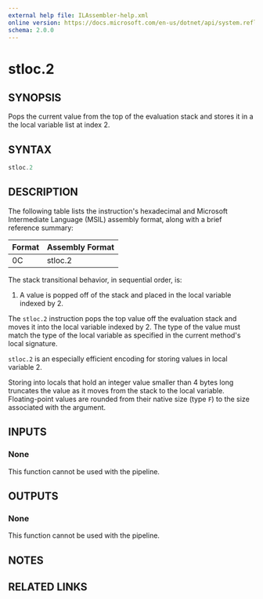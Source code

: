 ```yaml
---
external help file: ILAssembler-help.xml
online version: https://docs.microsoft.com/en-us/dotnet/api/system.reflection.emit.opcodes.stloc_2
schema: 2.0.0
---
```


# stloc.2

## SYNOPSIS

Pops the current value from the top of the evaluation stack and stores it in a the local variable list at index 2.

## SYNTAX

```powershell
stloc.2
```

## DESCRIPTION

The following table lists the instruction's hexadecimal and Microsoft Intermediate Language (MSIL) assembly format, along with a brief reference summary:

| Format | Assembly Format |
| ------ | --------------- |
| 0C     | stloc.2         |

 The stack transitional behavior, in sequential order, is:

1.  A value is popped off of the stack and placed in the local variable indexed by 2.

 The `stloc.2` instruction pops the top value off the evaluation stack and moves it into the local variable indexed by 2. The type of the value must match the type of the local variable as specified in the current method's local signature.

 `stloc.2` is an especially efficient encoding for storing values in local variable 2.

 Storing into locals that hold an integer value smaller than 4 bytes long truncates the value as it moves from the stack to the local variable. Floating-point values are rounded from their native size (type `F`) to the size associated with the argument.

## INPUTS

### None

This function cannot be used with the pipeline.

## OUTPUTS

### None

This function cannot be used with the pipeline.

## NOTES

## RELATED LINKS
